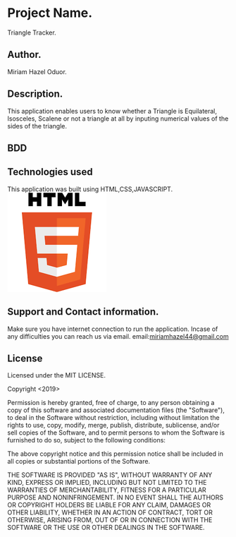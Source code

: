 # Project Name.
Triangle Tracker.
## Author.
Miriam Hazel Oduor.
## Description.
This application enables users to know whether a Triangle is Equilateral, Isosceles, Scalene
or not a triangle at all by inputing numerical values of the sides of the triangle.
## BDD


## Technologies used
This application was built using HTML,CSS,JAVASCRIPT.
<img src="images/html.jpeg">

## Support and Contact information.
Make sure you have internet connection to run the application.
Incase of any difficulties you can reach us via email.
email:miriamhazel44@gmail.com
## License
Licensed under the MIT LICENSE.

Copyright <2019> <Miriam Hazel Oduor>

Permission is hereby granted, free of charge, to any person obtaining a copy of this software and associated documentation files (the "Software"), to deal in the Software without restriction, including without limitation the rights to use, copy, modify, merge, publish, distribute, sublicense, and/or sell copies of the Software, and to permit persons to whom the Software is furnished to do so, subject to the following conditions:

The above copyright notice and this permission notice shall be included in all copies or substantial portions of the Software.

THE SOFTWARE IS PROVIDED "AS IS", WITHOUT WARRANTY OF ANY KIND, EXPRESS OR IMPLIED, INCLUDING BUT NOT LIMITED TO THE WARRANTIES OF MERCHANTABILITY, FITNESS FOR A PARTICULAR PURPOSE AND NONINFRINGEMENT. IN NO EVENT SHALL THE AUTHORS OR COPYRIGHT HOLDERS BE LIABLE FOR ANY CLAIM, DAMAGES OR OTHER LIABILITY, WHETHER IN AN ACTION OF CONTRACT, TORT OR OTHERWISE, ARISING FROM, OUT OF OR IN CONNECTION WITH THE SOFTWARE OR THE USE OR OTHER DEALINGS IN THE SOFTWARE.

